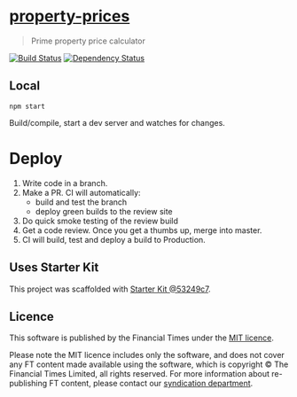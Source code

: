 # [property-prices](https://ig.ft.com/sites/property-prices)

> Prime property price calculator

[![Build Status][circle-image]][circle-url] [![Dependency Status][devdeps-image]][devdeps-url]

## Local

```
npm start
```

Build/compile, start a dev server and watches for changes.

# Deploy

1. Write code in a branch.
2. Make a PR. CI will automatically:
    * build and test the branch
    * deploy green builds to the review site
3. Do quick smoke testing of the review build
4. Get a code review. Once you get a thumbs up, merge into master.
5. CI will build, test and deploy a build to Production.


## Uses Starter Kit

This project was scaffolded with [Starter Kit @53249c7](https://github.com/ft-interactive/starter-kit/tree/53249c7).

## Licence
This software is published by the Financial Times under the [MIT licence](http://opensource.org/licenses/MIT).

Please note the MIT licence includes only the software, and does not cover any FT content made available using the software, which is copyright &copy; The Financial Times Limited, all rights reserved. For more information about re-publishing FT content, please contact our [syndication department](http://syndication.ft.com/).

<!-- badge URLs -->
[circle-url]: https://circleci.com/gh/ft-interactive/property-prices
[circle-image]: https://circleci.com/gh/ft-interactive/property-prices/tree/master.svg?style=shield

[devdeps-url]: https://david-dm.org/ft-interactive/property-prices#info=devDependencies
[devdeps-image]: https://img.shields.io/david/dev/ft-interactive/property-prices.svg?style=flat-square

